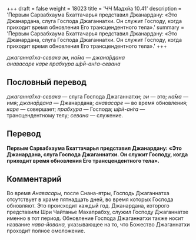 +++
draft = false
weight = 18023
title = 'ЧЧ Мадхйа 10.41'
description = 'Первым Сарвабхаума Бхаттачарья представил Джанардану: «Это Джанардана, слуга Господа Джаганнатхи. Он служит Господу, когда приходит время обновления Его трансцендентного тела».'
summary = 'Первым Сарвабхаума Бхаттачарья представил Джанардану: «Это Джанардана, слуга Господа Джаганнатхи. Он служит Господу, когда приходит время обновления Его трансцендентного тела».'
+++

_джаганна̄тха-севака эи, на̄ма — джана̄рдана  
анавасаре каре прабхура ш́рӣ-ан̇га-севана_

## Пословный перевод

_джаганна̄тха_\-_севака_ — слуга Господа Джаганнатхи; _эи_ — это; _на̄ма_ — имя; _джана̄рдана_ — Джанардана; _анавасаре_ — во время обновления; _каре_ — совершает; _прабхура_ — Господа; _ш́рӣ_\-_ан̇га_ — трансцендентному телу; _севана_ — служение.

## Перевод

**Первым Сарвабхаума Бхаттачарья представил Джанардану: «Это Джанардана, слуга Господа Джаганнатхи. Он служит Господу, когда приходит время обновления Его трансцендентного тела».**

## Комментарий

Во время _Анавасары,_ после Снана-ятры, Господь Джаганнатха отсутствует в храме пятнадцать дней, во время которых Господа обновляют. Это происходит каждый год. Джанардана, которого представили Шри Чайтанье Махапрабху, служил Господу Джаганнатхе именно в тот период. Обновление Господа Джаганнатхи также носит название _нава-йована,_ указывающее на то, что Божество Джаганнатхи проходит полное омоложение.
